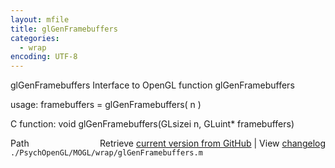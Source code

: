 ```yaml
---
layout: mfile
title: glGenFramebuffers
categories:
  - wrap
encoding: UTF-8
---
```


glGenFramebuffers  Interface to OpenGL function glGenFramebuffers

usage:  framebuffers = glGenFramebuffers\( n \)

C function:  void glGenFramebuffers\(GLsizei n, GLuint\* framebuffers\)


<div class="code_header" style="text-align:right;">
  <span style="float:left;">Path&nbsp;&nbsp;</span> <span class="counter">Retrieve <a href=
  "https://raw.github.com/Psychtoolbox-3/Psychtoolbox-3/beta/./PsychOpenGL/MOGL/wrap/glGenFramebuffers.m">current version from GitHub</a> | View <a href=
  "https://github.com/Psychtoolbox-3/Psychtoolbox-3/commits/beta/./PsychOpenGL/MOGL/wrap/glGenFramebuffers.m">changelog</a></span>
</div>
<div class="code">
  <code>./PsychOpenGL/MOGL/wrap/glGenFramebuffers.m</code>
</div>
